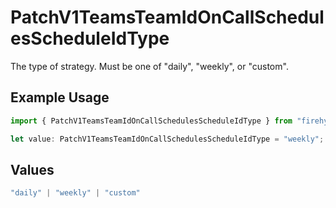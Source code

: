 # PatchV1TeamsTeamIdOnCallSchedulesScheduleIdType

The type of strategy. Must be one of "daily", "weekly", or "custom".

## Example Usage

```typescript
import { PatchV1TeamsTeamIdOnCallSchedulesScheduleIdType } from "firehydrant-typescript-sdk/models/components";

let value: PatchV1TeamsTeamIdOnCallSchedulesScheduleIdType = "weekly";
```

## Values

```typescript
"daily" | "weekly" | "custom"
```
